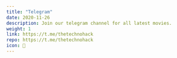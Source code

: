 ```yaml
---
title: "Telegram"
date: 2020-11-26
description: Join our telegram channel for all latest movies.
weight: 1
link: https://t.me/thetechnohack
repo: https://t.me/thetechnohack
icon: 🎥
---
```

